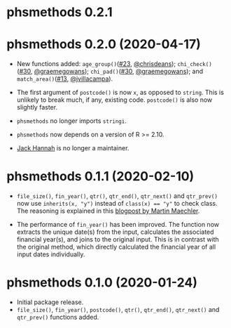 # phsmethods 0.2.1

# phsmethods 0.2.0 (2020-04-17)

- New functions added: `age_group()`([#23](https://github.com/Health-SocialCare-Scotland/phsmethods/issues/23), [@chrisdeans](https://github.com/chrisdeans)); `chi_check()`([#30](https://github.com/Health-SocialCare-Scotland/phsmethods/issues/30), [@graemegowans](https://github.com/graemegowans)); `chi_pad()`([#30](https://github.com/Health-SocialCare-Scotland/phsmethods/issues/30), [@graemegowans](https://github.com/graemegowans)); and `match_area()`([#13](https://github.com/Health-SocialCare-Scotland/phsmethods/issues/13), [@jvillacampa](https://github.com/jvillacampa)).

- The first argument of `postcode()` is now `x`, as opposed to `string`. This is unlikely to break much, if any, existing code. `postcode()` is also now slightly faster.

- `phsmethods` no longer imports `stringi`.

- `phsmethods` now depends on a version of R >= 2.10.

- [Jack Hannah](https://github.com/jackhannah95) is no longer a maintainer.

# phsmethods 0.1.1 (2020-02-10)

- `file_size()`, `fin_year()`, `qtr()`, `qtr_end()`, `qtr_next()` and `qtr_prev()` now use `inherits(x, "y")` instead of `class(x) == "y"` to check class. The reasoning is explained in this [blogpost by Martin Maechler](https://developer.r-project.org/Blog/public/2019/11/09/when-you-think-class.-think-again/index.html).

- The performance of `fin_year()` has been improved. The function now extracts the unique date(s) from the input, calculates the associated financial year(s), and joins to the original input. This is in contrast with the original method, which directly calculated the financial year of all input dates individually.

# phsmethods 0.1.0 (2020-01-24)

- Initial package release.
- `file_size()`, `fin_year()`, `postcode()`, `qtr()`, `qtr_end()`, `qtr_next()` and `qtr_prev()` functions added.
